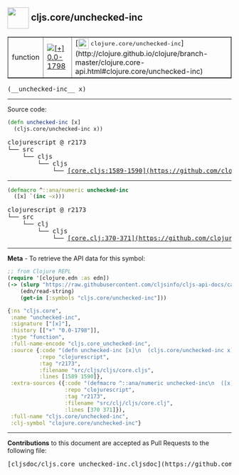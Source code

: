## <img width="48px" valign="middle" src="http://i.imgur.com/Hi20huC.png"> cljs.core/unchecked-inc

 <table border="1">
<tr>

<td>function</td>
<td><a href="https://github.com/cljsinfo/cljs-api-docs/tree/0.0-1798"><img valign="middle" alt="[+] 0.0-1798" src="https://img.shields.io/badge/+-0.0--1798-lightgrey.svg"></a> </td>
<td>
[<img height="24px" valign="middle" src="http://i.imgur.com/1GjPKvB.png"> <samp>clojure.core/unchecked-inc</samp>](http://clojure.github.io/clojure/branch-master/clojure.core-api.html#clojure.core/unchecked-inc)
</td>
</tr>
</table>

 <samp>
(__unchecked-inc__ x)<br>
</samp>

---





Source code:

```clj
(defn unchecked-inc [x]
  (cljs.core/unchecked-inc x))
```

 <pre>
clojurescript @ r2173
└── src
    └── cljs
        └── cljs
            └── <ins>[core.cljs:1589-1590](https://github.com/clojure/clojurescript/blob/r2173/src/cljs/cljs/core.cljs#L1589-L1590)</ins>
</pre>


---

```clj
(defmacro ^::ana/numeric unchecked-inc
  ([x] `(inc ~x)))
```

 <pre>
clojurescript @ r2173
└── src
    └── clj
        └── cljs
            └── <ins>[core.clj:370-371](https://github.com/clojure/clojurescript/blob/r2173/src/clj/cljs/core.clj#L370-L371)</ins>
</pre>

---

__Meta__ - To retrieve the API data for this symbol:

```clj
;; from Clojure REPL
(require '[clojure.edn :as edn])
(-> (slurp "https://raw.githubusercontent.com/cljsinfo/cljs-api-docs/catalog/cljs-api.edn")
    (edn/read-string)
    (get-in [:symbols "cljs.core/unchecked-inc"]))
```

```clj
{:ns "cljs.core",
 :name "unchecked-inc",
 :signature ["[x]"],
 :history [["+" "0.0-1798"]],
 :type "function",
 :full-name-encode "cljs.core_unchecked-inc",
 :source {:code "(defn unchecked-inc [x]\n  (cljs.core/unchecked-inc x))",
          :repo "clojurescript",
          :tag "r2173",
          :filename "src/cljs/cljs/core.cljs",
          :lines [1589 1590]},
 :extra-sources ({:code "(defmacro ^::ana/numeric unchecked-inc\n  ([x] `(inc ~x)))",
                  :repo "clojurescript",
                  :tag "r2173",
                  :filename "src/clj/cljs/core.clj",
                  :lines [370 371]}),
 :full-name "cljs.core/unchecked-inc",
 :clj-symbol "clojure.core/unchecked-inc"}

```

---

__Contributions__ to this document are accepted as Pull Requests to the following file:

 <pre>
[cljsdoc/cljs.core_unchecked-inc.cljsdoc](https://github.com/cljsinfo/cljs-api-docs/blob/master/cljsdoc/cljs.core_unchecked-inc.cljsdoc)
</pre>

